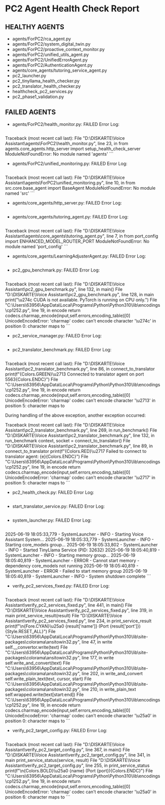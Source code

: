 # PC2 Agent Health Check Report

## HEALTHY AGENTS
- agents/ForPC2/rca_agent.py
- agents/ForPC2/system_digital_twin.py
- agents/ForPC2/proactive_context_monitor.py
- agents/ForPC2/unified_utils_agent.py
- agents/ForPC2/UnifiedErrorAgent.py
- agents/ForPC2/AuthenticationAgent.py
- agents/core_agents/tutoring_service_agent.py
- pc2_launcher.py
- pc2_tinyllama_health_checker.py
- pc2_translator_health_checker.py
- healthcheck_pc2_services.py
- pc2_phase1_validation.py

## FAILED AGENTS
- agents/ForPC2/health_monitor.py: FAILED
  Error Log:
    ```
Traceback (most recent call last):
  File "D:\DISKARTE\Voice Assistant\agents\ForPC2\health_monitor.py", line 23, in <module>
    from agents.core_agents.http_server import setup_health_check_server
ModuleNotFoundError: No module named 'agents'
    ```
- agents/ForPC2/unified_monitoring.py: FAILED
  Error Log:
    ```
Traceback (most recent call last):
  File "D:\DISKARTE\Voice Assistant\agents\ForPC2\unified_monitoring.py", line 10, in <module>
    from src.core.base_agent import BaseAgent
ModuleNotFoundError: No module named 'src'
    ```
- agents/core_agents/http_server.py: FAILED
  Error Log:
    ```

    ```
- agents/core_agents/tutoring_agent.py: FAILED
  Error Log:
    ```
Traceback (most recent call last):
  File "D:\DISKARTE\Voice Assistant\agents\core_agents\tutoring_agent.py", line 7, in <module>
    from port_config import ENHANCED_MODEL_ROUTER_PORT
ModuleNotFoundError: No module named 'port_config'
    ```
- agents/core_agents/LearningAdjusterAgent.py: FAILED
  Error Log:
    ```

    ```
- pc2_gpu_benchmark.py: FAILED
  Error Log:
    ```
Traceback (most recent call last):
  File "D:\DISKARTE\Voice Assistant\pc2_gpu_benchmark.py", line 132, in <module>
    main()
  File "D:\DISKARTE\Voice Assistant\pc2_gpu_benchmark.py", line 128, in main
    print("\u274c CUDA is not available. PyTorch is running on CPU only.")
  File "C:\Users\63956\AppData\Local\Programs\Python\Python310\lib\encodings\cp1252.py", line 19, in encode
    return codecs.charmap_encode(input,self.errors,encoding_table)[0]
UnicodeEncodeError: 'charmap' codec can't encode character '\u274c' in position 0: character maps to <undefined>
    ```
- pc2_service_manager.py: FAILED
  Error Log:
    ```

    ```
- pc2_translator_benchmark.py: FAILED
  Error Log:
    ```
Traceback (most recent call last):
  File "D:\DISKARTE\Voice Assistant\pc2_translator_benchmark.py", line 86, in connect_to_translator
    print(f"{Colors.GREEN}\u2713 Connected to translator agent on port 5563{Colors.ENDC}")
  File "C:\Users\63956\AppData\Local\Programs\Python\Python310\lib\encodings\cp1252.py", line 19, in encode
    return codecs.charmap_encode(input,self.errors,encoding_table)[0]
UnicodeEncodeError: 'charmap' codec can't encode character '\u2713' in position 5: character maps to <undefined>

During handling of the above exception, another exception occurred:

Traceback (most recent call last):
  File "D:\DISKARTE\Voice Assistant\pc2_translator_benchmark.py", line 269, in <module>
    run_benchmark()
  File "D:\DISKARTE\Voice Assistant\pc2_translator_benchmark.py", line 132, in run_benchmark
    context, socket = connect_to_translator()
  File "D:\DISKARTE\Voice Assistant\pc2_translator_benchmark.py", line 89, in connect_to_translator
    print(f"{Colors.RED}\u2717 Failed to connect to translator agent: {e}{Colors.ENDC}")
  File "C:\Users\63956\AppData\Local\Programs\Python\Python310\lib\encodings\cp1252.py", line 19, in encode
    return codecs.charmap_encode(input,self.errors,encoding_table)[0]
UnicodeEncodeError: 'charmap' codec can't encode character '\u2717' in position 5: character maps to <undefined>
    ```
- pc2_health_check.py: FAILED
  Error Log:
    ```

    ```
- start_translator_service.py: FAILED
  Error Log:
    ```

    ```
- system_launcher.py: FAILED
  Error Log:
    ```
2025-06-19 18:05:33,779 - SystemLauncher - INFO - Starting Voice Assistant System...
2025-06-19 18:05:33,779 - SystemLauncher - INFO - Starting core_models group...
2025-06-19 18:05:33,802 - SystemLauncher - INFO - Started TinyLlama Service (PID: 32632)
2025-06-19 18:05:40,819 - SystemLauncher - INFO - Starting memory group...
2025-06-19 18:05:40,819 - SystemLauncher - ERROR - Cannot start memory - dependency core_models not running
2025-06-19 18:05:40,819 - SystemLauncher - ERROR - Failed to start memory group
2025-06-19 18:05:40,819 - SystemLauncher - INFO - System shutdown complete
    ```
- verify_pc2_services_fixed.py: FAILED
  Error Log:
    ```
Traceback (most recent call last):
  File "D:\DISKARTE\Voice Assistant\verify_pc2_services_fixed.py", line 441, in <module>
    main()
  File "D:\DISKARTE\Voice Assistant\verify_pc2_services_fixed.py", line 319, in main
    print_service_result(result)
  File "D:\DISKARTE\Voice Assistant\verify_pc2_services_fixed.py", line 234, in print_service_result
    print(f"\n{Fore.CYAN}\u25a0 {result['name']} (Port {result['port']}){Style.RESET_ALL}")
  File "C:\Users\63956\AppData\Local\Programs\Python\Python310\lib\site-packages\colorama\ansitowin32.py", line 47, in write
    self.__convertor.write(text)
  File "C:\Users\63956\AppData\Local\Programs\Python\Python310\lib\site-packages\colorama\ansitowin32.py", line 177, in write
    self.write_and_convert(text)
  File "C:\Users\63956\AppData\Local\Programs\Python\Python310\lib\site-packages\colorama\ansitowin32.py", line 202, in write_and_convert
    self.write_plain_text(text, cursor, start)
  File "C:\Users\63956\AppData\Local\Programs\Python\Python310\lib\site-packages\colorama\ansitowin32.py", line 210, in write_plain_text
    self.wrapped.write(text[start:end])
  File "C:\Users\63956\AppData\Local\Programs\Python\Python310\lib\encodings\cp1252.py", line 19, in encode
    return codecs.charmap_encode(input,self.errors,encoding_table)[0]
UnicodeEncodeError: 'charmap' codec can't encode character '\u25a0' in position 0: character maps to <undefined>
    ```
- verify_pc2_target_config.py: FAILED
  Error Log:
    ```
Traceback (most recent call last):
  File "D:\DISKARTE\Voice Assistant\verify_pc2_target_config.py", line 367, in <module>
    main()
  File "D:\DISKARTE\Voice Assistant\verify_pc2_target_config.py", line 341, in main
    print_service_status(service, result)
  File "D:\DISKARTE\Voice Assistant\verify_pc2_target_config.py", line 255, in print_service_status
    print(f"\n{Colors.BOLD}\u25a0 {name} (Port {port}){Colors.ENDC}")
  File "C:\Users\63956\AppData\Local\Programs\Python\Python310\lib\encodings\cp1252.py", line 19, in encode
    return codecs.charmap_encode(input,self.errors,encoding_table)[0]
UnicodeEncodeError: 'charmap' codec can't encode character '\u25a0' in position 6: character maps to <undefined>
    ```
